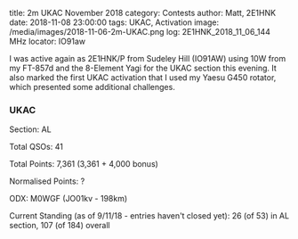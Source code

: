 title: 2m UKAC November 2018
category: Contests
author: Matt, 2E1HNK
date: 2018-11-08 23:00:00
tags: UKAC, Activation
image: /media/images/2018-11-06-2m-UKAC.png
log: 2E1HNK_2018_11_06_144 MHz
locator: IO91aw



I was active again as 2E1HNK/P from Sudeley Hill (IO91AW) using
10W from my FT-857d and the 8-Element Yagi for the UKAC section
this evening. It also marked the first UKAC activation that I
used my Yaesu G450 rotator, which presented some additional
challenges.


### UKAC

Section: AL

Total QSOs: 41

Total Points: 7,361 (3,361 + 4,000 bonus)

Normalised Points: ?

ODX: M0WGF (JO01kv - 198km)

Current Standing (as of 9/11/18 - entries haven't closed yet): 26 (of 53) in AL section, 107 (of 184) overall
